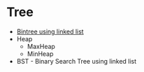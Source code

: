 # Tree
- <a href="https://github.com/mtae616/42DS-study/tree/master/tree/bintree">Bintree using linked list</a>
- Heap
    - MaxHeap
    - MinHeap
- BST - Binary Search Tree using linked list